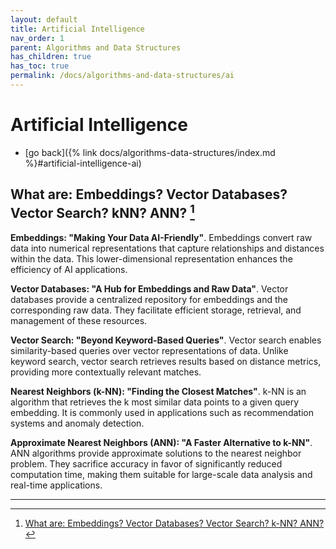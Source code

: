 ```yaml
---
layout: default
title: Artificial Intelligence
nav_order: 1
parent: Algorithms and Data Structures
has_children: true
has_toc: true
permalink: /docs/algorithms-and-data-structures/ai
---
```


# Artificial Intelligence

- [go back]({% link docs/algorithms-data-structures/index.md %}#artificial-intelligence-ai)


## What are: Embeddings? Vector Databases? Vector Search? kNN? ANN? [^1]

**Embeddings: "Making Your Data AI-Friendly"**.
Embeddings convert raw data into numerical representations that capture relationships and distances within the data. This lower-dimensional representation enhances the efficiency of AI applications.

**Vector Databases: "A Hub for Embeddings and Raw Data"**.
Vector databases provide a centralized repository for embeddings and the corresponding raw data. They facilitate efficient storage, retrieval, and management of these resources.

**Vector Search: "Beyond Keyword-Based Queries"**.
Vector search enables similarity-based queries over vector representations of data. Unlike keyword search, vector search retrieves results based on distance metrics, providing more contextually relevant matches.

**Nearest Neighbors (k-NN): "Finding the Closest Matches"**.
k-NN is an algorithm that retrieves the k most similar data points to a given query embedding. It is commonly used in applications such as recommendation systems and anomaly detection.

**Approximate Nearest Neighbors (ANN): "A Faster Alternative to k-NN"**.
ANN algorithms provide approximate solutions to the nearest neighbor problem. They sacrifice accuracy in favor of significantly reduced computation time, making them suitable for large-scale data analysis and real-time applications.

------ ------

[^1]: [What are: Embeddings? Vector Databases? Vector Search? k-NN? ANN?](https://kozyrkov.medium.com/what-are-embeddings-vector-databases-vector-search-k-nn-ann-9eb35f715c94)
